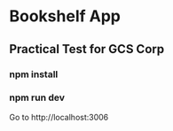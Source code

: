 # Bookshelf App

## Practical Test for GCS Corp

### npm install
### npm run dev

Go to http://localhost:3006
